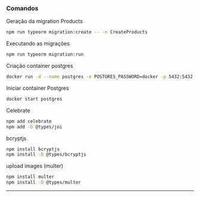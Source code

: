### Comandos

Geração da migration Products
```sh
npm run typeorm migration:create -- -n CreateProducts
```

Executando as migrações
```sh
npm run typeorm migration:run
```

Criação container postgres
```sh
docker run -d --name postgres -e POSTGRES_PASSWORD=docker -p 5432:5432 -d postgres
```

Iniciar container Postgres
```sh
docker start postgres
```

Celebrate
```sh
npm add celebrate
npm add -D @types/joi
```

bcryptjs
```sh
npm install bcryptjs
npm install -D @types/bcryptjs
```

upload images (multer)
```sh
npm install multer
npm install -D @types/multer
```

---



